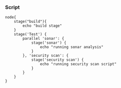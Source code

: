 ### Script

    node{
        stage("build"){
            echo "build stage"
        }
        stage('Test') {
            parallel 'sonar': {
                stage('sonar') {
                    echo "running sonar analysis"
                }
            }, 'security scan': {
                stage('security scan') {
                    echo "running security scan script"
                }
            }
        }
    }

